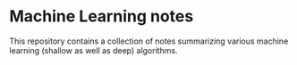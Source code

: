 # Machine Learning notes
This repository contains a collection of notes summarizing various machine learning (shallow as well as deep) algorithms. 
